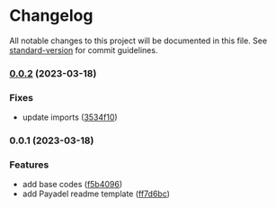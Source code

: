 # Changelog

All notable changes to this project will be documented in this file.
See [standard-version](https://github.com/conventional-changelog/standard-version) for commit guidelines.

### [0.0.2](https://github.com/Payadel/pre-commit-hooks/compare/v0.0.1...v0.0.2) (2023-03-18)

### Fixes

* update
  imports ([3534f10](https://github.com/Payadel/pre-commit-hooks/commit/3534f1045749f5c21be062c2d79a5066b25d7de1))

### 0.0.1 (2023-03-18)

### Features

* add base
  codes ([f5b4096](https://github.com/Payadel/pre-commit-hooks/commit/f5b4096382cb80093dbbf3a72105cd56d4f3fdd9))
* add Payadel readme
  template ([ff7d6bc](https://github.com/Payadel/pre-commit-hooks/commit/ff7d6bce57da026fdaba634169da3000193a08e1))
